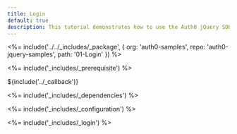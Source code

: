 ```yaml
---
title: Login
default: true
description: This tutorial demonstrates how to use the Auth0 jQuery SDK to add authentication and authorization to your web app
---
```


<%= include('../../_includes/_package', {
  org: 'auth0-samples',
  repo: 'auth0-jquery-samples',
  path: '01-Login'
}) %>

<%= include('_includes/_prerequisite') %>

${include('../\_callback')}

<%= include('_includes/_dependencies') %>

<%= include('_includes/_configuration') %>

<%= include('_includes/_login') %>